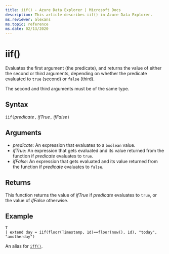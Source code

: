 ```yaml
---
title: iif() - Azure Data Explorer | Microsoft Docs
description: This article describes iif() in Azure Data Explorer.
ms.reviewer: alexans
ms.topic: reference
ms.date: 02/13/2020
---
```

# iif()

Evaluates the first argument (the predicate), and returns the value of either the second or third arguments, depending on whether the predicate evaluated to `true` (second) or `false` (third).

The second and third arguments must be of the same type.

## Syntax

`iif(`*predicate*`,` *ifTrue*`,` *ifFalse*`)`

## Arguments

* *predicate*: An expression that evaluates to a `boolean` value.
* *ifTrue*: An expression that gets evaluated and its value returned from the function if *predicate* evaluates to `true`.
* *ifFalse*: An expression that gets evaluated and its value returned from the function if *predicate* evaluates to `false`.

## Returns

This function returns the value of *ifTrue* if *predicate* evaluates to `true`,
or the value of *ifFalse* otherwise.

## Example

```kusto
T 
| extend day = iif(floor(Timestamp, 1d)==floor(now(), 1d), "today", "anotherday")
```

An alias for [`iff()`](ifffunction.md).